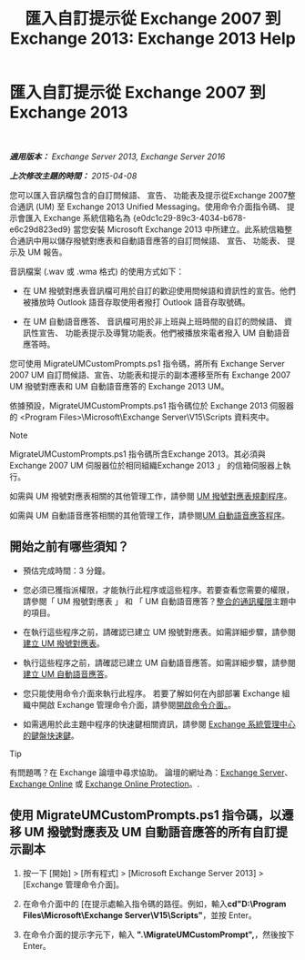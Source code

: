﻿---
title: '匯入自訂提示從 Exchange 2007 到 Exchange 2013: Exchange 2013 Help'
TOCTitle: 匯入自訂提示從 Exchange 2007 到 Exchange 2013
ms:assetid: 70c0b0bc-c0de-4e3c-8144-1fe59f86ebf4
ms:mtpsurl: https://technet.microsoft.com/zh-tw/library/Gg309147(v=EXCHG.150)
ms:contentKeyID: 54652590
ms.date: 05/21/2018
mtps_version: v=EXCHG.150
ms.translationtype: MT
---

# 匯入自訂提示從 Exchange 2007 到 Exchange 2013

 

_**適用版本：** Exchange Server 2013, Exchange Server 2016_

_**上次修改主題的時間：** 2015-04-08_

您可以匯入音訊檔包含的自訂問候語、 宣告、 功能表及提示從Exchange 2007整合通訊 (UM) 至 Exchange 2013 Unified Messaging。使用命令介面指令碼、 提示會匯入 Exchange 系統信箱名為 {e0dc1c29-89c3-4034-b678-e6c29d823ed9} 當您安裝 Microsoft Exchange 2013 中所建立。此系統信箱整合通訊中用以儲存撥號對應表和自動語音應答的自訂問候語、 宣告、 功能表、 提示及 UM 報告。

音訊檔案 (.wav 或 .wma 格式) 的使用方式如下：

  - 在 UM 撥號對應表音訊檔可用於自訂的歡迎使用問候語和資訊性的宣告。他們被播放時 Outlook 語音存取使用者撥打 Outlook 語音存取號碼。

  - 在 UM 自動語音應答、 音訊檔可用於非上班與上班時間的自訂的問候語、 資訊性宣告、 功能表提示及導覽功能表。他們被播放來電者撥入 UM 自動語音應答時。

您可使用 MigrateUMCustomPrompts.ps1 指令碼，將所有 Exchange Server 2007 UM 自訂問候語、宣告、功能表和提示的副本遷移至所有 Exchange 2007 UM 撥號對應表和 UM 自動語音應答的 Exchange 2013 UM。

依據預設，MigrateUMCustomPrompts.ps1 指令碼位於 Exchange 2013 伺服器的 \<Program Files\>\\Microsoft\\Exchange Server\\V15\\Scripts 資料夾中。


> [!NOTE]  
> MigrateUMCustomPrompts.ps1 指令碼所含Exchange 2013。其必須與Exchange 2007 UM 伺服器位於相同組織Exchange 2013 」 的信箱伺服器上執行。




如需與 UM 撥號對應表相關的其他管理工作，請參閱 [UM 撥號對應表規劃程序](um-dial-plan-procedures-exchange-2013-help.md)。

如需與 UM 自動語音應答相關的其他管理工作，請參閱[UM 自動語音應答程序](https://docs.microsoft.com/zh-tw/exchange/voice-mail-unified-messaging/automatically-answer-and-route-calls/um-auto-attendant-procedures)。

## 開始之前有哪些須知？

  - 預估完成時間：3 分鐘。

  - 您必須已獲指派權限，才能執行此程序或這些程序。若要查看您需要的權限，請參閱「 UM 撥號對應表 」 和 「 UM 自動語音應答？[整合的通訊權限](unified-messaging-permissions-exchange-2013-help.md)主題中的項目。

  - 在執行這些程序之前，請確認已建立 UM 撥號對應表。如需詳細步驟，請參閱[建立 UM 撥號對應表](https://docs.microsoft.com/zh-tw/exchange/voice-mail-unified-messaging/connect-voice-mail-system/create-um-dial-plan)。

  - 執行這些程序之前，請確認已建立 UM 自動語音應答。如需詳細步驟，請參閱[建立 UM 自動語音應答](https://docs.microsoft.com/zh-tw/exchange/voice-mail-unified-messaging/automatically-answer-and-route-calls/create-a-um-auto-attendant)。

  - 您只能使用命令介面來執行此程序。 若要了解如何在內部部署 Exchange 組織中開啟 Exchange 管理命令介面，請參閱[開啟命令介面。](https://technet.microsoft.com/zh-tw/library/dd638134\(v=exchg.150\))。

  - 如需適用於此主題中程序的快速鍵相關資訊，請參閱 [Exchange 系統管理中心的鍵盤快速鍵](keyboard-shortcuts-in-the-exchange-admin-center-exchange-online-protection-help.md)。


> [!TIP]  
> 有問題嗎？在 Exchange 論壇中尋求協助。 論壇的網址為：<a href="https://go.microsoft.com/fwlink/p/?linkid=60612">Exchange Server</a>、 <a href="https://go.microsoft.com/fwlink/p/?linkid=267542">Exchange Online</a> 或 <a href="https://go.microsoft.com/fwlink/p/?linkid=285351">Exchange Online Protection</a>。.




## 使用 MigrateUMCustomPrompts.ps1 指令碼，以遷移 UM 撥號對應表及 UM 自動語音應答的所有自訂提示副本

1.  按一下 \[開始\] \> \[所有程式\] \> \[Microsoft Exchange Server 2013\] \> \[Exchange 管理命令介面\]。

2.  在命令介面中的 \[在提示處輸入指令碼的路徑。例如，輸入**cd"D:\\Program Files\\Microsoft\\Exchange Server\\V15\\Scripts"**，並按 Enter。

3.  在命令介面的提示字元下，輸入 **".\\MigrateUMCustomPrompt",**，然後按下 Enter。

